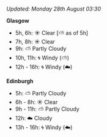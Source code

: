 *Updated: Monday 28th August 03:30*

**Glasgow**

* 5h, 6h: :sunny: Clear [:partly_sunny: as of 5h]
* 7h, 8h: :sunny: Clear
* 9h: :partly_sunny: Partly Cloudy
* 10h, 11h: :cyclone: Windy (:partly_sunny:)
* 12h - 16h: :cyclone: Windy (:cloud:)

**Edinburgh**

* 5h: :partly_sunny: Partly Cloudy
* 6h - 8h: :sunny: Clear
* 9h - 11h: :partly_sunny: Partly Cloudy
* 12h: :cloud: Cloudy
* 13h - 16h: :cyclone: Windy (:cloud:)
